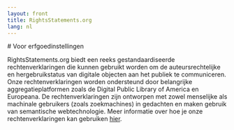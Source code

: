 ```yaml
---
layout: front
title: RightsStatements.org
lang: nl
---
```


<div class="box">
# Voor erfgoedinstellingen

RightsStatements.org biedt een reeks gestandaardiseerde rechtenverklaringen die kunnen gebruikt worden om de auteursrechtelijke en hergebruikstatus van digitale objecten aan het publiek te communiceren. Onze rechtenverklaringen worden ondersteund door belangrijke aggregatieplatformen zoals de Digital Public Library of America en Europeana. De rechtenverklaringen zijn ontworpen met zowel menselijke als machinale gebruikers (zoals zoekmachines) in gedachten en maken gebruik van semantische webtechnologie. Meer informatie over hoe je onze rechtenverklaringen kan gebruiken [hier]({{site.url}}/en/documentation#use-by-cultural-heritage-institutions).
</div>
